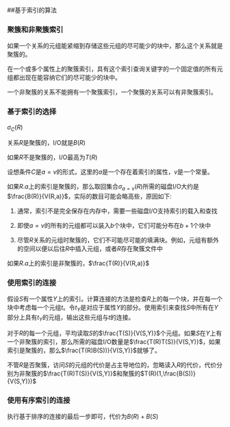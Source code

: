 ##基于索引的算法

### 聚簇和非聚簇索引

如果一个关系的元组能紧缩到存储这些元组的尽可能少的块中，那么这个关系就是聚簇的。

在一个或多个属性上的聚簇索引，具有这个索引查询关键字的一个固定值的所有元组都出现在能容纳它们的尽可能少的块中。

一个非聚簇的关系不能拥有一个聚簇索引，一个聚簇的关系可以有非聚簇索引。

### 基于索引的选择

$\sigma_C(R)$

关系$R$是聚簇的，I/O就是$B(R)$

如果$R$不是聚簇的，I/O最高为$T(R)$

设想条件$C$是$a = v$的形式，这里的$a$是一个存在着索引的属性，$v$是一个常量。

如果$R.a$上的索引是聚簇的，那么取回集合$\sigma_{a=v}(R)$所需的磁盘I/O大约是$\frac{B(R)}{V(R,a)}$，实际的数目可能会略高些，原因如下:

1. 通常，索引不是完全保存在内存中，需要一些磁盘I/O支持索引的载入和查找

2. 即使$a=v$的所有的元组都可以装入$b$个块中，它们可能分布在$b+1$个块中

3. 尽管$R$关系的元组时聚簇的，它们不可能尽可能的填满块。例如，元组有额外的空间以便以后往$R$中插入元组，或者$R$存在聚簇文件中

如果$R.a$上的索引是非聚簇的，$\frac{T(R)}{V(R,a)}$

### 使用索引的连接

假设$S$有一个属性$Y$上的索引。计算连接的方法是检查$R$上的每一个块，并在每一个块中考虑每一个元组$t$。令$t_Y$是对应于属性$Y$的部分。使用索引来查找$S$中所有在$Y$部分上具有$t_Y$的元组，输出这些元组与$t$的连接。

对于$R$的每一个元组，平均读取$S$的$\frac{T(S)}{V(S,Y)}$个元组。如果$S$在$Y$上有一个非聚簇的索引，那么所需的磁盘I/O数量是$\frac{T(R)T(S)}{V(S,Y)}$，如果索引是聚簇的，那么$\frac{T(R)B(S))}{V(S,Y)}$就够了。

不管$R$是否聚簇，访问$S$的元组的代价是占主导地位的，忽略读入$R$的代价，代价分别为非聚簇的$\frac{T(R)T(S)}{V(S,Y)}$和聚簇的$T(R)(1,\frac{B(S))}{V(S,Y)})$

### 使用有序索引的连接

执行基于排序的连接的最后一步即可，代价为$B(R)+B(S)$